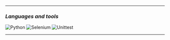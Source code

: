 ___
### _Languages and tools_

![Python](https://img.shields.io/badge/Python-white?style=flat-square&logo=Python)
![Selenium](https://img.shields.io/badge/Selenium-white?style=flat-square&logo=Selenium)
![Unittest](https://img.shields.io/badge/PyTest-white?style=flat-square&logo=PyTest)
___
